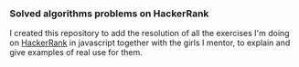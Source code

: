 ### Solved algorithms problems on HackerRank
I created this repository to add the resolution of all the exercises I'm doing on <a href="https://www.hackerrank.com/dashboard">HackerRank</a> in javascript together with the girls I mentor, to explain and give examples of real use for them.
